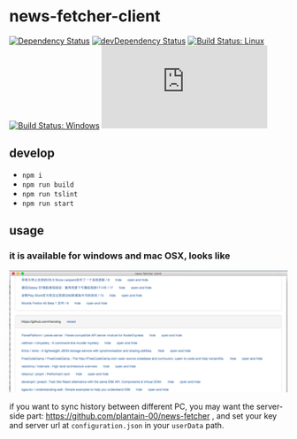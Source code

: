# news-fetcher-client

[![Dependency Status](https://david-dm.org/plantain-00/news-fetcher-client.svg)](https://david-dm.org/plantain-00/news-fetcher-client)
[![devDependency Status](https://david-dm.org/plantain-00/news-fetcher-client/dev-status.svg)](https://david-dm.org/plantain-00/news-fetcher-client#info=devDependencies)
[![Build Status: Linux](https://travis-ci.org/plantain-00/news-fetcher-client.svg?branch=master)](https://travis-ci.org/plantain-00/news-fetcher-client)
[![Build Status: Windows](https://ci.appveyor.com/api/projects/status/github/plantain-00/news-fetcher-client?branch=master&svg=true)](https://ci.appveyor.com/project/plantain-00/news-fetcher-client/branch/master)
[![type-coverage](https://img.shields.io/badge/dynamic/json.svg?label=type-coverage&prefix=%E2%89%A5&suffix=%&query=$.typeCoverage.atLeast&uri=https%3A%2F%2Fraw.githubusercontent.com%2Fplantain-00%2Fnews-fetcher-client%2Fmaster%2Fpackage.json)](https://github.com/plantain-00/news-fetcher-client)

## develop

- `npm i`
- `npm run build`
- `npm run tslint`
- `npm run start`

## usage

### it is available for windows and mac OSX, looks like

![sample](./sample.png)

if you want to sync history between different PC, you may want the server-side part: <https://github.com/plantain-00/news-fetcher> , and set your key and server url at `configuration.json` in your `userData` path.
